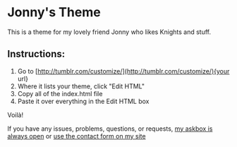 # Jonny's Theme
This is a theme for my lovely friend Jonny who likes Knights and stuff.

## Instructions:

1. Go to [http://tumblr.com/customize/](http://tumblr.com/customize/){your url}
2. Where it lists your theme, click "Edit HTML"
3. Copy all of the index.html file
4. Paste it over everything in the Edit HTML box

Voilà!

If you have any issues, problems, questions, or requests, 
[my askbox is always open](http://tittenkits.tumblr.com/ask) or [use the contact form on my site](http://alexidavis.com/contact)